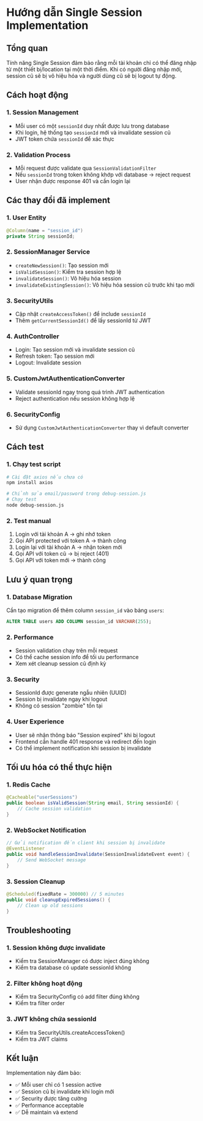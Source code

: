 # Hướng dẫn Single Session Implementation

## Tổng quan

Tính năng Single Session đảm bảo rằng mỗi tài khoản chỉ có thể đăng nhập từ một thiết bị/location tại một thời điểm. Khi có người đăng nhập mới, session cũ sẽ bị vô hiệu hóa và người dùng cũ sẽ bị logout tự động.

## Cách hoạt động

### 1. Session Management

- Mỗi user có một `sessionId` duy nhất được lưu trong database
- Khi login, hệ thống tạo `sessionId` mới và invalidate session cũ
- JWT token chứa `sessionId` để xác thực

### 2. Validation Process

- Mỗi request được validate qua `SessionValidationFilter`
- Nếu `sessionId` trong token không khớp với database → reject request
- User nhận được response 401 và cần login lại

## Các thay đổi đã implement

### 1. User Entity

```java
@Column(name = "session_id")
private String sessionId;
```

### 2. SessionManager Service

- `createNewSession()`: Tạo session mới
- `isValidSession()`: Kiểm tra session hợp lệ
- `invalidateSession()`: Vô hiệu hóa session
- `invalidateExistingSession()`: Vô hiệu hóa session cũ trước khi tạo mới

### 3. SecurityUtils

- Cập nhật `createAccessToken()` để include `sessionId`
- Thêm `getCurrentSessionId()` để lấy sessionId từ JWT

### 4. AuthController

- Login: Tạo session mới và invalidate session cũ
- Refresh token: Tạo session mới
- Logout: Invalidate session

### 5. CustomJwtAuthenticationConverter

- Validate sessionId ngay trong quá trình JWT authentication
- Reject authentication nếu session không hợp lệ

### 6. SecurityConfig

- Sử dụng `CustomJwtAuthenticationConverter` thay vì default converter

## Cách test

### 1. Chạy test script

```bash
# Cài đặt axios nếu chưa có
npm install axios

# Chỉnh sửa email/password trong debug-session.js
# Chạy test
node debug-session.js
```

### 2. Test manual

1. Login với tài khoản A → ghi nhớ token
2. Gọi API protected với token A → thành công
3. Login lại với tài khoản A → nhận token mới
4. Gọi API với token cũ → bị reject (401)
5. Gọi API với token mới → thành công

## Lưu ý quan trọng

### 1. Database Migration

Cần tạo migration để thêm column `session_id` vào bảng `users`:

```sql
ALTER TABLE users ADD COLUMN session_id VARCHAR(255);
```

### 2. Performance

- Session validation chạy trên mỗi request
- Có thể cache session info để tối ưu performance
- Xem xét cleanup session cũ định kỳ

### 3. Security

- SessionId được generate ngẫu nhiên (UUID)
- Session bị invalidate ngay khi logout
- Không có session "zombie" tồn tại

### 4. User Experience

- User sẽ nhận thông báo "Session expired" khi bị logout
- Frontend cần handle 401 response và redirect đến login
- Có thể implement notification khi session bị invalidate

## Tối ưu hóa có thể thực hiện

### 1. Redis Cache

```java
@Cacheable("userSessions")
public boolean isValidSession(String email, String sessionId) {
    // Cache session validation
}
```

### 2. WebSocket Notification

```java
// Gửi notification đến client khi session bị invalidate
@EventListener
public void handleSessionInvalidate(SessionInvalidateEvent event) {
    // Send WebSocket message
}
```

### 3. Session Cleanup

```java
@Scheduled(fixedRate = 300000) // 5 minutes
public void cleanupExpiredSessions() {
    // Clean up old sessions
}
```

## Troubleshooting

### 1. Session không được invalidate

- Kiểm tra SessionManager có được inject đúng không
- Kiểm tra database có update sessionId không

### 2. Filter không hoạt động

- Kiểm tra SecurityConfig có add filter đúng không
- Kiểm tra filter order

### 3. JWT không chứa sessionId

- Kiểm tra SecurityUtils.createAccessToken()
- Kiểm tra JWT claims

## Kết luận

Implementation này đảm bảo:

- ✅ Mỗi user chỉ có 1 session active
- ✅ Session cũ bị invalidate khi login mới
- ✅ Security được tăng cường
- ✅ Performance acceptable
- ✅ Dễ maintain và extend
